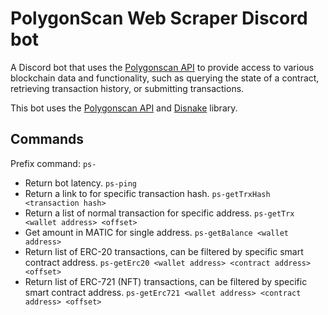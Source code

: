 # PolygonScan Web Scraper Discord bot
A Discord bot that uses the [Polygonscan API](https://polygonscan.com/apis) to provide access to various blockchain data and functionality, such as querying the state of a contract, retrieving transaction history, or submitting transactions.

This bot uses the [Polygonscan API](https://polygonscan.com/apis) and [Disnake](https://docs.disnake.dev/en/stable/) library.

## Commands


Prefix command: ```ps-```

- Return bot latency. ```ps-ping``` 
- Return a link to for specific transaction hash. ```ps-getTrxHash <transaction hash>```
- Return a list of normal transaction for specific address. ```ps-getTrx <wallet address> <offset>``` 
- Get amount in MATIC for single address. ```ps-getBalance <wallet address>``` 
- Return list of ERC-20 transactions, 
can be filtered by specific smart contract address. ```ps-getErc20 <wallet address> <contract address> <offset>``` 
- Return list of ERC-721 (NFT) transactions, 
can be filtered by specific smart contract address. ```ps-getErc721 <wallet address> <contract address> <offset>```  

